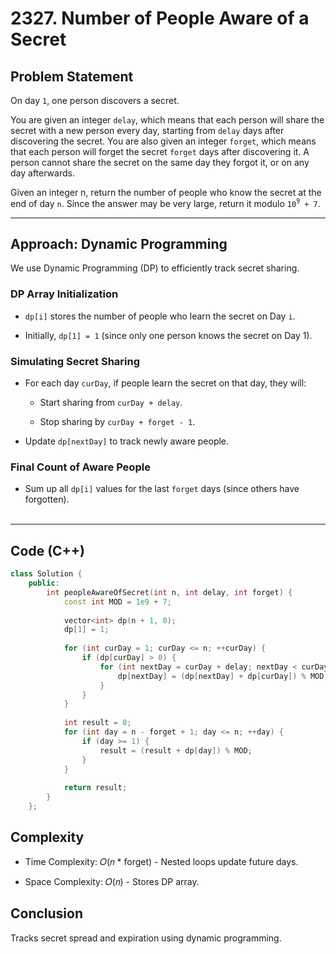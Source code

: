 # 2327. Number of People Aware of a Secret

## Problem Statement
On day `1`, one person discovers a secret.

You are given an integer `delay`, which means that each person will share the secret with a new person every day, starting from `delay` days after discovering the secret. You are also given an integer `forget`, which means that each person will forget the secret `forget` days after discovering it. A person cannot share the secret on the same day they forgot it, or on any day afterwards.

Given an integer n, return the number of people who know the secret at the end of day `n`. Since the answer may be very large, return it modulo `10`<sup>`9`</sup>` + 7`.

---

## Approach: Dynamic Programming

We use Dynamic Programming (DP) to efficiently track secret sharing.

### DP Array Initialization

- `dp[i]` stores the number of people who learn the secret on Day `i`.

- Initially, `dp[1] = 1` (since only one person knows the secret on Day 1).

### Simulating Secret Sharing

- For each day `curDay`, if people learn the secret on that day, they will:

    - Start sharing from `curDay + delay`.

    - Stop sharing by `curDay + forget - 1`.

- Update `dp[nextDay]` to track newly aware people.

### Final Count of Aware People

- Sum up all `dp[i]` values for the last `forget` days (since others have forgotten).<br><br>

---

## Code (C++)

```cpp
class Solution {
    public:
        int peopleAwareOfSecret(int n, int delay, int forget) {
            const int MOD = 1e9 + 7;
    
            vector<int> dp(n + 1, 0);
            dp[1] = 1;
    
            for (int curDay = 1; curDay <= n; ++curDay) {
                if (dp[curDay] > 0) {
                    for (int nextDay = curDay + delay; nextDay < curDay + forget && nextDay <= n; ++nextDay) {
                        dp[nextDay] = (dp[nextDay] + dp[curDay]) % MOD;
                    }
                }
            }
            
            int result = 0;
            for (int day = n - forget + 1; day <= n; ++day) {
                if (day >= 1) {
                    result = (result + dp[day]) % MOD;
                }
            }
    
            return result;
        }
    };
```
## Complexity
- Time Complexity: 𝑂(𝑛 * forget) - Nested loops update future days.

- Space Complexity: 𝑂(𝑛) - Stores DP array.

## Conclusion
Tracks secret spread and expiration using dynamic programming.